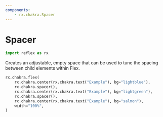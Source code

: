 ```yaml
---
components:
    - rx.chakra.Spacer
---
```


# Spacer

```python exec
import reflex as rx
```

Creates an adjustable, empty space that can be used to tune the spacing between child elements within Flex.

```python demo
rx.chakra.flex(
    rx.chakra.center(rx.chakra.text("Example"), bg="lightblue"),
    rx.chakra.spacer(),
    rx.chakra.center(rx.chakra.text("Example"), bg="lightgreen"),
    rx.chakra.spacer(),
    rx.chakra.center(rx.chakra.text("Example"), bg="salmon"),
    width="100%",
)
```
